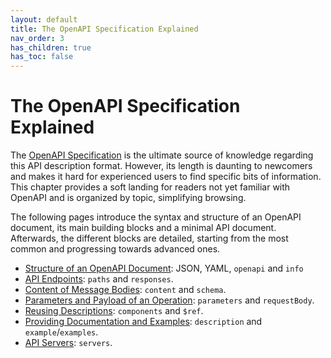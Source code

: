 ```yaml
---
layout: default
title: The OpenAPI Specification Explained
nav_order: 3
has_children: true
has_toc: false
---
```


# The OpenAPI Specification Explained

The [OpenAPI Specification](https://spec.openapis.org/oas/v3.1.0) is the ultimate source of knowledge regarding this API description format. However, its length is daunting to newcomers and makes it hard for experienced users to find specific bits of information. This chapter provides a soft landing for readers not yet familiar with OpenAPI and is organized by topic, simplifying browsing.

The following pages introduce the syntax and structure of an OpenAPI document, its main building blocks and a minimal API document. Afterwards, the different blocks are detailed, starting from the most common and progressing towards advanced ones.

- [Structure of an OpenAPI Document](structure): JSON, YAML, `openapi` and `info`
- [API Endpoints](paths): `paths` and `responses`.
- [Content of Message Bodies](content): `content` and `schema`.
- [Parameters and Payload of an Operation](parameters): `parameters` and `requestBody`.
- [Reusing Descriptions](components): `components` and `$ref`.
- [Providing Documentation and Examples](docs): `description` and `example`/`examples`.
- [API Servers](servers): `servers`.
